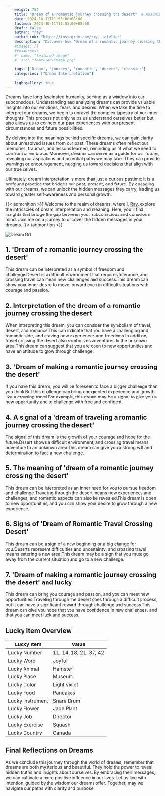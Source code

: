 ```yaml
---
    weight: 754
    title: "Dream of a romantic journey crossing the desert"  # Assuming 'title' column exists
    date: 2024-10-11T11:55:00+08:00
    lastmod: 2024-10-11T11:55:00+08:00
    draft: false
    author: "ray"
    authorLink: "https://instagram.com/ray._.atelier"
    description: "Discover how 'Dream of a romantic journey crossing the desert' can interpret your future and uncover its significant meanings in your life."
    #images: []
    #resources:
    #- name: "featured-image"
    #  src: "featured-image.png"
    
    tags: ['Dream', 'journey', 'romantic', 'desert', 'crossing']
    categories: ["Dream Interpretation"]
    
    lightgallery: true
---
```

    
Dreams have long fascinated humanity, serving as a window into our subconscious. Understanding and analyzing dreams can provide valuable insights into our emotions, fears, and desires. When we take the time to interpret our dreams, we begin to unravel the complex tapestry of our inner thoughts. This process not only helps us understand ourselves better but also allows us to connect our past experiences with our present circumstances and future possibilities.

By delving into the meanings behind specific dreams, we can gain clarity about unresolved issues from our past. These dreams often reflect our memories, traumas, and lessons learned, reminding us of what we need to confront or embrace. Moreover, dreams can serve as a guide for our future, revealing our aspirations and potential paths we may take. They can provide warnings or encouragement, nudging us toward decisions that align with our true selves.

Ultimately, dream interpretation is more than just a curious pastime; it is a profound practice that bridges our past, present, and future. By engaging with our dreams, we can unlock the hidden messages they carry, leading us toward greater self-awareness and personal growth.

{{< admonition >}}
Welcome to the realm of dreams, where I, [Ray](https://instagram.com/ray._.atelier), explore the intricacies of dream interpretation and meaning. Here, you’ll find insights that bridge the gap between your subconscious and conscious mind. Join me on a journey to uncover the hidden messages in your dreams.
{{< /admonition >}}

![Dream Grl](https://cdn.pixabay.com/photo/2017/11/02/03/35/gothic-2910057_1280.jpg "Dream Grl")

## 1. 'Dream of a romantic journey crossing the desert'
This dream can be interpreted as a symbol of freedom and challenge.Desert is a difficult environment that requires tolerance, and crossing travel can mean new challenges and success.This dream can show your inner desire to move forward even in difficult situations with courage and passion.

## 2. Interpretation of the dream of a romantic journey crossing the desert
When interpreting this dream, you can consider the symbolism of travel, desert, and romance.This can indicate that you have a challenging and romantic side, and craving new experiences and freedoms.In addition, travel crossing the desert also symbolizes adventures to the unknown area.This dream can suggest that you are open to new opportunities and have an attitude to grow through challenge.

## 3. 'Dream of making a romantic journey crossing the desert'
If you have this dream, you will be foreseen to face a bigger challenge than you think.But this challenge can bring unexpected experience and growth like a crossing travel.For example, this dream may be a signal to give you a new opportunity and to challenge with free and confident.

## 4. A signal of a 'dream of traveling a romantic journey crossing the desert'
The signal of this dream is the growth of your courage and hope for the future.Desert shows a difficult environment, and crossing travel means adventure to an unknown area.This dream can give you a strong will and determination to face a new challenge.

## 5. The meaning of 'dream of a romantic journey crossing the desert'
This dream can be interpreted as an inner need for you to pursue freedom and challenge.Traveling through the desert means new experiences and challenges, and romantic aspects can also be revealed.This dream is open to new opportunities, and you can show your desire to grow through a new experience.

## 6. Signs of 'Dream of Romantic Travel Crossing Desert'
This dream can be a sign of a new beginning or a big change for you.Deserts represent difficulties and uncertainty, and crossing travel means entering a new area.This dream may be a sign that you must go away from the current situation and go to a new challenge.

## 7. 'Dream of making a romantic journey crossing the desert' and lucky
This dream can bring you courage and passion, and you can meet new opportunities.Traveling through the desert goes through a difficult process, but it can have a significant reward through challenge and success.This dream can give you hope that you have confidence in new challenges, and that you can meet luck and success.

## Lucky Item Overview
| Lucky Item          | Value              |
|---------------|--------------------|
| Lucky Number        | 11, 14, 18, 21, 37, 42  |
| Lucky Word          | Joyful |
| Lucky Animal        | Hamster |
| Lucky Place         | Museum     |
| Lucky Color         | Light violet     |
| Lucky Food          | Pancakes      |
| Lucky Instrument    | Snare Drum |
| Lucky Flower        | Jade Plant    |
| Lucky Job           | Director       |
| Lucky Exercise      | Squash  |
| Lucky Country       | Canada    |


##  Final Reflections on Dreams

As we conclude this journey through the world of dreams, remember that dreams are both mysterious and beautiful. They hold the power to reveal hidden truths and insights about ourselves. By embracing their messages, we can cultivate a more positive influence in our lives. Let us live with intention, guided by the wisdom our dreams offer. Together, may we navigate our paths with clarity and purpose.
